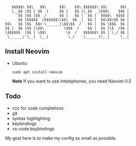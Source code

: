        $$$$$\ $$\   $$\      $$\    $$\ $$$$$$\ $$\      $$\ 
       \__$$ |$$ | $$  |     $$ |   $$ |\_$$  _|$$$\    $$$ |
          $$ |$$ |$$  /      $$ |   $$ |  $$ |  $$$$\  $$$$ |
          $$ |$$$$$  /$$$$$$\\$$\  $$  |  $$ |  $$\$$\$$ $$ |
    $$\   $$ |$$  $$< \______|\$$\$$  /   $$ |  $$ \$$$  $$ |
    $$ |  $$ |$$ |\$$\         \$$$  /    $$ |  $$ |\$  /$$ |
    \$$$$$$  |$$ | \$$\         \$  /   $$$$$$\ $$ | \_/ $$ |
     \______/ \__|  \__|         \_/    \______|\__|     \__|

## Install Neovim

- Ubuntu
    ```
    sudo apt install neovim
    ```

    **Note**
    If you want to use Intelephense, you need Neovim 0.5

## Todo

- coc for code completions
- git
- syntax highlighting
- keybindings
- vs-code keybindings

My goal here is to make my config as small as possible.